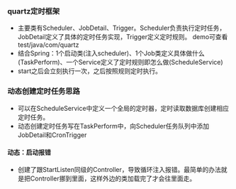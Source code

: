 ### quartz定时框架
*   主要类有Scheduler、JobDetail、Trigger。Scheduler负责执行定时任务，JobDetail定义了具体的定时任务实现，Trigger定义定时规则。
demo可查看test/java/com/quartz
*   结合Spring：1个启动类(注入scheduler)、1个Job类定义具体做什么(TaskPerform)、一个Service定义了定时规则即怎么做(ScheduleService)
*   start之后会立刻执行一次，之后按照规则定时执行。

### 动态创建定时任务思路

*   可以在ScheduleService中定义一个全局的定时器，定时读取数据库创建相应定时任务。
*   动态创建定时任务写在TaskPerform中，向Scheduler任务队列中添加JobDetail和CronTrigger

####    动态：启动报错
*   创建了跟StartListen同级的Controller，导致循环注入报错。最简单的办法就是把Controller挪到里面，这样外边的类加载完了才会往里面走。